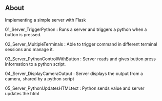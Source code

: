 ## About
Implementing a simple server with Flask


01_Server_TriggerPython : Runs a server and triggers a python when a button is pressed.

02_Server_MultipleTerminals : Able to trigger command in different terminal sessions and manage it.

03_Server_PythonControlWithButton : Server reads and gives button press information to a python script.

04_Server_DisplayCameraOutput : Server displays the output from a camera, shared by a python script

05_Server_PythonUpdatesHTMLtext : Python sends value and server updates the html